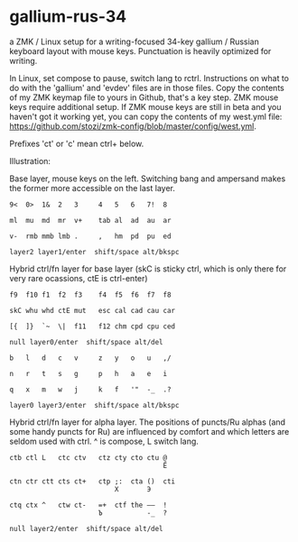 # gallium-rus-34
a ZMK / Linux setup for a writing-focused 34-key gallium / Russian keyboard layout with mouse keys. Punctuation is heavily optimized for writing.

In Linux, set compose to pause, switch lang to rctrl.
Instructions on what to do with the 'gallium' and 'evdev' files are in those files. Copy the contents of my ZMK keymap file to yours in Github, that's a key step. ZMK mouse keys require additional setup. If ZMK mouse keys are still in beta and you haven't got it working yet, you can copy the contents of my west.yml file: https://github.com/stozi/zmk-config/blob/master/config/west.yml.


Prefixes 'ct' or 'c' mean ctrl+ below.

Illustration:

Base layer, mouse keys on the left. Switching bang and ampersand makes the former more accessible on the last layer. 

```
9<  0>  1&  2   3     4   5   6   7!  8

ml  mu  md  mr  v+    tab al  ad  au  ar

v-  rmb mmb lmb .     ,   hm  pd  pu  ed

layer2 layer1/enter  shift/space alt/bkspc   
```               

Hybrid ctrl/fn layer for base layer (skC is sticky ctrl, which is only there for very rare ocassions, ctE is ctrl-enter)

```
f9  f10 f1  f2  f3    f4  f5  f6  f7  f8

skC whu whd ctE mut   esc cal cad cau car

[{  ]}  `~  \|  f11   f12 chm cpd cpu ced

null layer0/enter  shift/space alt/del   
```

```
b   l   d   c   v     z   y   o   u   ,/

n   r   t   s   g     p   h   a   e   i

q   x   m   w   j     k   f   '"  -_  .?

layer0 layer3/enter  shift/space alt/bkspc   
```

Hybrid ctrl/fn layer for alpha layer. The positions of puncts/Ru alphas (and some handy puncts for Ru) are influenced by comfort and which letters are seldom used with ctrl. ^ is compose, L switch lang.

```
ctb ctl L   ctc ctv   ctz cty cto ctu @
                                      Ё

ctn ctr ctt cts ct+   ctp ;:  cta ()  cti
                          X       Э

ctq ctx ^   ctw ct-   =+  ctf the –—  !
                      Ъ           -_  ?

null layer2/enter  shift/space alt/del   
```
